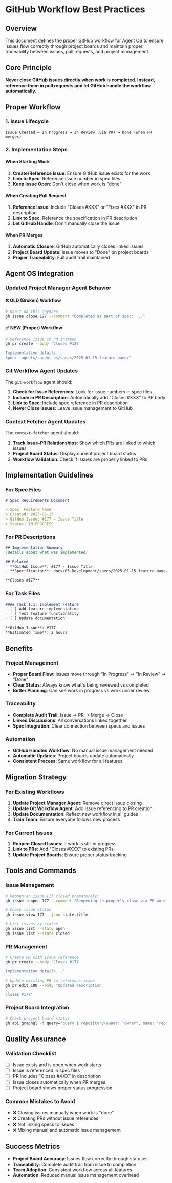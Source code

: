 # GitHub Workflow Best Practices

## Overview

This document defines the proper GitHub workflow for Agent OS to ensure issues flow correctly through project boards and maintain proper traceability between issues, pull requests, and project management.

## Core Principle

**Never close GitHub issues directly when work is completed. Instead, reference them in pull requests and let GitHub handle the workflow automatically.**

## Proper Workflow

### 1. Issue Lifecycle
```
Issue Created → In Progress → In Review (via PR) → Done (when PR merges)
```

### 2. Implementation Steps

#### When Starting Work
1. **Create/Reference Issue**: Ensure GitHub issue exists for the work
2. **Link to Spec**: Reference issue number in spec files
3. **Keep Issue Open**: Don't close when work is "done"

#### When Creating Pull Request
1. **Reference Issue**: Include "Closes #XXX" or "Fixes #XXX" in PR description
2. **Link to Spec**: Reference the specification in PR description
3. **Let GitHub Handle**: Don't manually close the issue

#### When PR Merges
1. **Automatic Closure**: GitHub automatically closes linked issues
2. **Project Board Update**: Issue moves to "Done" on project boards
3. **Proper Traceability**: Full audit trail maintained

## Agent OS Integration

### Updated Project Manager Agent Behavior

#### ❌ OLD (Broken) Workflow
```bash
# Don't do this anymore
gh issue close 127 --comment "Completed as part of spec: ..."
```

#### ✅ NEW (Proper) Workflow
```bash
# Reference issue in PR instead
gh pr create --body "Closes #127

Implementation details...
Spec: .agents/.agent-os/specs/2025-01-15-feature-name/"
```

### Git Workflow Agent Updates

The `git-workflow` agent should:

1. **Check for Issue References**: Look for issue numbers in spec files
2. **Include in PR Description**: Automatically add "Closes #XXX" to PR body
3. **Link to Spec**: Include spec reference in PR description
4. **Never Close Issues**: Leave issue management to GitHub

### Context Fetcher Agent Updates

The `context-fetcher` agent should:

1. **Track Issue-PR Relationships**: Show which PRs are linked to which issues
2. **Project Board Status**: Display current project board status
3. **Workflow Validation**: Check if issues are properly linked to PRs

## Implementation Guidelines

### For Spec Files
```markdown
# Spec Requirements Document

> Spec: Feature Name
> Created: 2025-01-15
> GitHub Issue: #177 - Issue Title
> Status: IN PROGRESS
```

### For PR Descriptions
```markdown
## Implementation Summary
[Details about what was implemented]

## Related
- **GitHub Issue**: #177 - Issue Title
- **Specification**: docs/03-Development/specs/2025-01-15-feature-name/

**Closes #177**
```

### For Task Files
```markdown
#### Task 1.1: Implement Feature
- [ ] Add feature implementation
- [ ] Test feature functionality
- [ ] Update documentation

**GitHub Issue**: #177
**Estimated Time**: 2 hours
```

## Benefits

### Project Management
- **Proper Board Flow**: Issues move through "In Progress" → "In Review" → "Done"
- **Clear Status**: Always know what's being reviewed vs completed
- **Better Planning**: Can see work in progress vs work under review

### Traceability
- **Complete Audit Trail**: Issue → PR → Merge → Close
- **Linked Discussions**: All conversations linked together
- **Spec Integration**: Clear connection between specs and issues

### Automation
- **GitHub Handles Workflow**: No manual issue management needed
- **Automatic Updates**: Project boards update automatically
- **Consistent Process**: Same workflow for all features

## Migration Strategy

### For Existing Workflows
1. **Update Project Manager Agent**: Remove direct issue closing
2. **Update Git Workflow Agent**: Add issue referencing to PR creation
3. **Update Documentation**: Reflect new workflow in all guides
4. **Train Team**: Ensure everyone follows new process

### For Current Issues
1. **Reopen Closed Issues**: If work is still in progress
2. **Link to PRs**: Add "Closes #XXX" to existing PRs
3. **Update Project Boards**: Ensure proper status tracking

## Tools and Commands

### Issue Management
```bash
# Reopen an issue (if closed prematurely)
gh issue reopen 177 --comment "Reopening to properly close via PR workflow"

# Check issue status
gh issue view 177 --json state,title

# List issues by status
gh issue list --state open
gh issue list --state closed
```

### PR Management
```bash
# Create PR with issue reference
gh pr create --body "Closes #177

Implementation details..."

# Update existing PR to reference issue
gh pr edit 188 --body "Updated description

Closes #177"
```

### Project Board Integration
```bash
# Check project board status
gh api graphql -f query='query { repository(owner: "owner", name: "repo") { projectsV2(first: 10) { nodes { title items(first: 100) { nodes { content { ... on Issue { number title } } } } } } } } }'
```

## Quality Assurance

### Validation Checklist
- [ ] Issue exists and is open when work starts
- [ ] Issue is referenced in spec files
- [ ] PR includes "Closes #XXX" in description
- [ ] Issue closes automatically when PR merges
- [ ] Project board shows proper status progression

### Common Mistakes to Avoid
- ❌ Closing issues manually when work is "done"
- ❌ Creating PRs without issue references
- ❌ Not linking specs to issues
- ❌ Mixing manual and automatic issue management

## Success Metrics

- **Project Board Accuracy**: Issues flow correctly through statuses
- **Traceability**: Complete audit trail from issue to completion
- **Team Adoption**: Consistent workflow across all features
- **Automation**: Reduced manual issue management overhead
